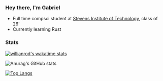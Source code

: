 ### Hey there, I'm Gabriel

- Full time compsci student at [Stevens Institute of Technology](https://www.stevens.edu/), class of 26'
- Currently learning Rust

### Stats

<!---
<a href="https://github.com/anuraghazra/github-readme-stats">
  <img align="center" src="https://github-readme-stats.vercel.app/api/wakatime?username=GabrielDTB&layout=compact&custom_title=This%20Week%20in%20Code&theme=onedark" />
</a>
<a href="https://github.com/anuraghazra/github-readme-stats">
  <img align="center" src="https://github-readme-stats.vercel.app/api?username=GabrielDTB&count_private=true&custom_title=My%20GitHub%20Stats&hide=stars,contribs&theme=onedark&show_icons=true" />
</a>
<a href="https://github.com/anuraghazra/github-readme-stats">
  <img align="center" src="https://github-readme-stats.vercel.app/api/top-langs/?username=GabrielDTB&exclude_repo=linux-configs&langs_count=3&theme=onedark" />
</a>
--->

[![willianrod's wakatime stats](https://github-readme-stats.vercel.app/api/wakatime?username=GabrielDTB&layout=compact&custom_title=This%20Week%20in%20Code&theme=onedark)](https://github.com/anuraghazra/github-readme-stats)

![Anurag's GitHub stats](https://github-readme-stats.vercel.app/api?username=GabrielDTB&count_private=true&custom_title=My%20GitHub%20Stats&hide=stars,contribs&theme=onedark&show_icons=true)

[![Top Langs](https://github-readme-stats.vercel.app/api/top-langs/?username=GabrielDTB&exclude_repo=linux-configs&langs_count=3&theme=onedark)](https://github.com/anuraghazra/github-readme-stats)
